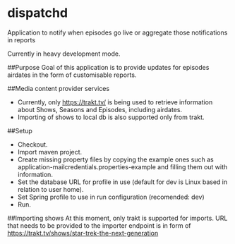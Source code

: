 # dispatchd
Application to notify when episodes go live or aggregate those notifications in reports

Currently in heavy development mode.

##Purpose
Goal of this application is to provide updates for episodes airdates in the form of customisable reports.

##Media content provider services
* Currently, only https://trakt.tv/ is being used to retrieve information about Shows, Seasons and Episodes, including airdates.
* Importing of shows to local db is also supported only from trakt.

##Setup
* Checkout.
* Import maven project.
* Create missing property files by copying the example ones such as application-mailcredentials.properties-example and filling them out with information.
* Set the database URL for profile in use (default for dev is Linux based in relation to user home).
* Set Spring profile to use in run configuration (recomended: dev)
* Run.

##Importing shows
At this moment, only trakt is supported for imports. URL that needs to be provided to the importer endpoint is in form of https://trakt.tv/shows/star-trek-the-next-generation
